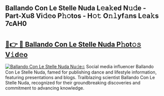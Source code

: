 ## Ballando Con Le Stelle Nuda L𝚎a𝚔ed N𝚞𝚍e - Part-Xu8 Vi𝚍𝚎o P𝚑𝚘tos - H𝚘𝚝 O𝚗𝚕yf𝚊ns L𝚎a𝚔s 7cAH0

# <h2><a href="http://kfeem1.oniu.top/?m=Ballando+Con+Le+Stelle+Nuda">🔗👉 🔴 Ballando Con Le Stelle Nuda P𝚑ot𝚘𝚜 V𝚒d𝚎o</a></h2>

[![Ballando Con Le Stelle Nuda Nu𝚍e𝚜](https://i.imgur.com/0qMVB7G.gif)](http://kfeem1.oniu.top/?m=Ballando+Con+Le+Stelle+Nuda)
Social media influencer Ballando Con Le Stelle Nuda, famed for publishing dance and lifestyle information, featuring presentations and blogs. Trailblazing scientist Ballando Con Le Stelle Nuda, recognized for their groundbreaking discoveries and commitment to advancing knowledge.  
